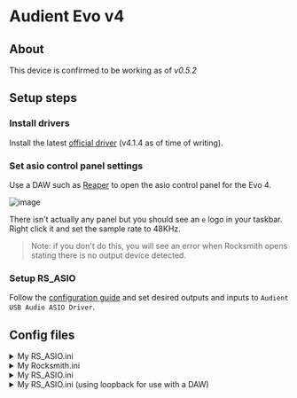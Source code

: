 # Audient Evo v4

## About

This device is confirmed to be working as of _v0.5.2_

## Setup steps

### Install drivers

Install the latest [official driver](https://evo.audio/products/evo-4/downloads/) (v4.1.4 as of time of writing).

### Set asio control panel settings

Use a DAW such as [Reaper](https://www.reaper.fm/) to open the asio control panel for the Evo 4.

![image](https://user-images.githubusercontent.com/10779424/86245120-ef2bad80-bba0-11ea-96cb-c04e88f91391.png)

There isn't actually any panel but you should see an `e` logo in your taskbar. Right click it and set the sample rate to 48KHz. 

> Note: if you don't do this, you will see an error when Rocksmith opens stating there is no output device detected.

### Setup RS_ASIO

Follow the [configuration guide](https://github.com/mdias/rs_asio#basic-configuration-guide) and set desired outputs and inputs to `Audient USB Audio ASIO Driver`.


## Config files


<details>
<summary>My RS_ASIO.ini</summary>



```
[Config]
EnableWasapiOutputs=0
EnableWasapiInputs=0
EnableAsio=1

[Asio]
; available buffer size modes:
;    driver - respect buffer size setting set in the driver
;    host   - use a buffer size as close as possible as that requested by the host application
;    custom - use the buffer size specified in CustomBufferSize field
BufferSizeMode=driver
CustomBufferSize=

[Asio.Output]
Driver=Audient USB Audio ASIO Driver
BaseChannel=0
EnableSoftwareEndpointVolumeControl=0
EnableSoftwareMasterVolumeControl=0
SoftwareMasterVolumePercent=100

[Asio.Input.0]
Driver=Audient USB Audio ASIO Driver
Channel=1
EnableSoftwareEndpointVolumeControl=0
EnableSoftwareMasterVolumeControl=0
SoftwareMasterVolumePercent=100

[Asio.Input.1]
Driver=
Channel=1
EnableSoftwareEndpointVolumeControl=1
EnableSoftwareMasterVolumeControl=1
SoftwareMasterVolumePercent=100
```

</details>

<details>
<summary>My Rocksmith.ini</summary>



```
[Audio]
EnableMicrophone=1
ExclusiveMode=1
LatencyBuffer=2
ForceDefaultPlaybackDevice=
ForceWDM=0
ForceDirectXSink=0
DumpAudioLog=0
MaxOutputBufferSize=
RealToneCableOnly=0
Win32UltraLowLatencyMode=1
[Renderer.Win32]
ShowGamepadUI=0
ScreenWidth=2560
ScreenHeight=1440
Fullscreen=0
VisualQuality=2
RenderingWidth=0
RenderingHeight=0
EnablePostEffects=1
EnableShadows=1
EnableHighResScope=1
EnableDepthOfField=1
EnablePerPixelLighting=1
MsaaSamples=4
DisableBrowser=0
[Net]
UseProxy=1
```

</details>

<details>
<summary>My RS_ASIO.ini</summary>



```
[Config]
EnableWasapiOutputs=0
EnableWasapiInputs=0
EnableAsio=1

[Asio]
; available buffer size modes:
;    driver - respect buffer size setting set in the driver
;    host   - use a buffer size as close as possible as that requested by the host application
;    custom - use the buffer size specified in CustomBufferSize field
BufferSizeMode=driver
CustomBufferSize=

[Asio.Output]
Driver=Audient USB Audio ASIO Driver
BaseChannel=0
EnableSoftwareEndpointVolumeControl=0
EnableSoftwareMasterVolumeControl=0
SoftwareMasterVolumePercent=100

[Asio.Input.0]
Driver=Audient USB Audio ASIO Driver
Channel=1
EnableSoftwareEndpointVolumeControl=0
EnableSoftwareMasterVolumeControl=0
SoftwareMasterVolumePercent=100

[Asio.Input.1]
Driver=
Channel=1
EnableSoftwareEndpointVolumeControl=1
EnableSoftwareMasterVolumeControl=1
SoftwareMasterVolumePercent=100
```

</details>

<details>
<summary>My RS_ASIO.ini (using loopback for use with a DAW)</summary>


```
[Config]
EnableWasapiOutputs=0
EnableWasapiInputs=0
EnableAsio=1

[Asio]
; available buffer size modes:
;    driver - respect buffer size setting set in the driver
;    host   - use a buffer size as close as possible as that requested by the host application
;    custom - use the buffer size specified in CustomBufferSize field
BufferSizeMode=driver
CustomBufferSize=

[Asio.Output]
Driver=Audient USB Audio ASIO Driver
BaseChannel=0
EnableSoftwareEndpointVolumeControl=0
EnableSoftwareMasterVolumeControl=0
SoftwareMasterVolumePercent=100

[Asio.Input.0]
Driver=Audient USB Audio ASIO Driver
Channel=1
EnableSoftwareEndpointVolumeControl=0
EnableSoftwareMasterVolumeControl=0
SoftwareMasterVolumePercent=100

[Asio.Input.1]
Driver=
Channel=1
EnableSoftwareEndpointVolumeControl=1
EnableSoftwareMasterVolumeControl=1
SoftwareMasterVolumePercent=100
```

</details>
